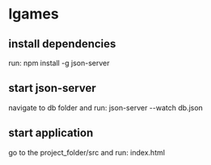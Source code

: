 # lgames

## install dependencies

run: npm install -g json-server

## start json-server

navigate to db folder and run: json-server --watch db.json

## start application

go to the project_folder/src and run: index.html
